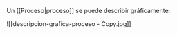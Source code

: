 Un [[Proceso|proceso]] se puede describir gráficamente: 

![[descripcion-grafica-proceso - Copy.jpg]]